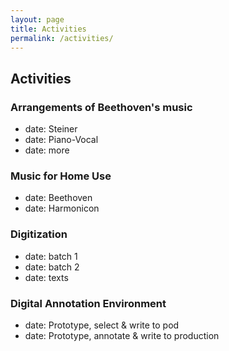 ```yaml
---
layout: page
title: Activities
permalink: /activities/
---
```

Activities
---

<!-- <div style=
    "color:#063d0c;
    font-weight:bold;
    font-size:125%;
    line-height:1.5" > -->

### Arrangements of Beethoven's music
  - date: Steiner
  - date: Piano-Vocal
  - date: more

### Music for Home Use
  - date: Beethoven
  - date: Harmonicon

### Digitization
  - date: batch 1
  - date: batch 2
  - date: texts

### Digital Annotation Environment
  - date: Prototype, select & write to pod
  - date: Prototype, annotate & write to production 
